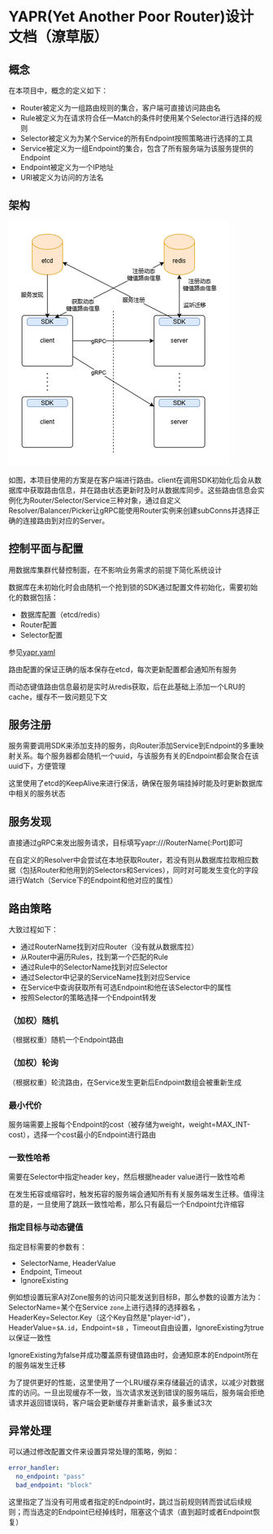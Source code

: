 # YAPR(Yet Another Poor Router)设计文档（潦草版）

## 概念

在本项目中，概念的定义如下：

- Router被定义为一组路由规则的集合，客户端可直接访问路由名
- Rule被定义为在请求符合任一Match的条件时使用某个Selector进行选择的规则
- Selector被定义为为某个Service的所有Endpoint按照策略进行选择的工具
- Service被定义为一组Endpoint的集合，包含了所有服务端为该服务提供的Endpoint
- Endpoint被定义为一个IP地址
- URI被定义为访问的方法名

## 架构

![架构.png](arch.drawio.png)

如图，本项目使用的方案是在客户端进行路由。client在调用SDK初始化后会从数据库中获取路由信息，并在路由状态更新时及时从数据库同步。这些路由信息会实例化为Router/Selector/Service三种对象，通过自定义Resolver/Balancer/Picker让gRPC能使用Router实例来创建subConns并选择正确的连接路由到对应的Server。

## 控制平面与配置

用数据库集群代替控制面，在不影响业务需求的前提下简化系统设计

数据库在未初始化时会由随机一个抢到锁的SDK通过配置文件初始化，需要初始化的数据包括：

- 数据库配置（etcd/redis）
- Router配置
- Selector配置

参见[yapr.yaml](../deploy/yapr.yaml)

路由配置的保证正确的版本保存在etcd，每次更新配置都会通知所有服务

而动态键值路由信息最初是实时从redis获取，后在此基础上添加一个LRU的cache，缓存不一致问题见下文

## 服务注册

服务需要调用SDK来添加支持的服务，向Router添加Service到Endpoint的多重映射关系。每个服务器都会随机一个uuid，与该服务有关的Endpoint都会聚合在该uuid下，方便管理

这里使用了etcd的KeepAlive来进行保活，确保在服务端挂掉时能及时更新数据库中相关的服务状态

## 服务发现

直接通过gRPC来发出服务请求，目标填写yapr:///RouterName(:Port)即可

在自定义的Resolver中会尝试在本地获取Router，若没有则从数据库拉取相应数据（包括Router和他用到的Selectors和Services），同时对可能发生变化的字段进行Watch（Service下的Endpoint和他对应的属性）

## 路由策略

大致过程如下：

- 通过RouterName找到对应Router（没有就从数据库拉）
- 从Router中遍历Rules，找到第一个匹配的Rule
- 通过Rule中的SelectorName找到对应Selector
- 通过Selector中记录的ServiceName找到对应Service
- 在Service中查询获取所有可选Endpoint和他在该Selector中的属性
- 按照Selector的策略选择一个Endpoint转发

### （加权）随机

（根据权重）随机一个Endpoint路由

### （加权）轮询

（根据权重）轮流路由，在Service发生更新后Endpoint数组会被重新生成

### 最小代价

服务端需要上报每个Endpoint的cost（被存储为weight，weight=MAX_INT-cost），选择一个cost最小的Endpoint进行路由

### 一致性哈希

需要在Selector中指定header key，然后根据header value进行一致性哈希

在发生拓容或缩容时，触发拓容的服务端会通知所有有关服务端发生迁移。值得注意的是，一旦使用了跳跃一致性哈希，那么只有最后一个Endpoint允许缩容

### 指定目标与动态键值

指定目标需要的参数有：

- SelectorName, HeaderValue
- Endpoint, Timeout
- IgnoreExisting

例如想设置玩家A对Zone服务的访问只能发送到目标B，那么参数的设置方法为：SelectorName=某个在Service `zone`上进行选择的选择器名
，HeaderKey=Selector.Key（这个Key自然是"player-id"），HeaderValue=`$A.id`，Endpoint=`$B`
，Timeout自由设置，IgnoreExisting为true以保证一致性

IgnoreExisting为false并成功覆盖原有键值路由时，会通知原本的Endpoint所在的服务端发生迁移

为了提供更好的性能，这里使用了一个LRU缓存来存储最近的请求，以减少对数据库的访问。一旦出现缓存不一致，当次请求发送到错误的服务端后，服务端会拒绝请求并返回错误码，客户端会更新缓存并重新请求，最多重试3次

## 异常处理

可以通过修改配置文件来设置异常处理的策略，例如：

```yaml
error_handler:
  no_endpoint: "pass"
  bad_endpoint: "block"
```

这里指定了当没有可用或者指定的Endpoint时，跳过当前规则转而尝试后续规则；而当选定的Endpoint已经掉线时，阻塞这个请求（直到超时或者Endpoint恢复）